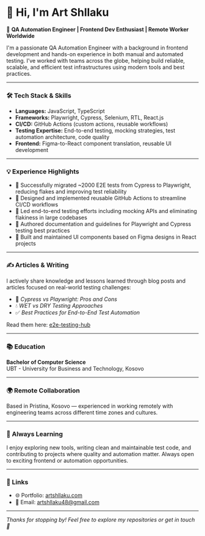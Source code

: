 # 👋 Hi, I'm Art Shllaku

🎯 **QA Automation Engineer | Frontend Dev Enthusiast | Remote Worker Worldwide**

I'm a passionate QA Automation Engineer with a background in frontend development and hands-on experience in both manual and automated testing. I’ve worked with teams across the globe, helping build reliable, scalable, and efficient test infrastructures using modern tools and best practices.

---

### 🛠️ Tech Stack & Skills

- **Languages:** JavaScript, TypeScript
- **Frameworks:** Playwright, Cypress, Selenium, RTL, React.js
- **CI/CD:** GitHub Actions (custom actions, reusable workflows)
- **Testing Expertise:** End-to-end testing, mocking strategies, test automation architecture, code quality
- **Frontend:** Figma-to-React component translation, reusable UI development

---

### 💡 Experience Highlights

- 🚀 Successfully migrated ~2000 E2E tests from Cypress to Playwright, reducing flakes and improving test reliability
- 🧠 Designed and implemented reusable GitHub Actions to streamline CI/CD workflows
- 🧪 Led end-to-end testing efforts including mocking APIs and eliminating flakiness in large codebases
- 📘 Authored documentation and guidelines for Playwright and Cypress testing best practices
- 🧩 Built and maintained UI components based on Figma designs in React projects

---

### ✍️ Articles & Writing

I actively share knowledge and lessons learned through blog posts and articles focused on real-world testing challenges:

- 📖 _Cypress vs Playwright: Pros and Cons_
- 💧 _WET vs DRY Testing Approaches_
- ✅ _Best Practices for End-to-End Test Automation_

Read them here: [e2e-testing-hub](https://artshllk.github.io/e2e-testing-hub/)

---

### 📚 Education

**Bachelor of Computer Science**  
UBT - University for Business and Technology, Kosovo

---

### 🌍 Remote Collaboration

Based in Pristina, Kosovo — experienced in working remotely with engineering teams across different time zones and cultures.

---

### 🔎 Always Learning

I enjoy exploring new tools, writing clean and maintainable test code, and contributing to projects where quality and automation matter. Always open to exciting frontend or automation opportunities.

---

### 🔗 Links

- 🌐 Portfolio: [artshllaku.com](https://www.artshllaku.com/)
- 📧 Email: artshllaku48@gmail.com

---

_Thanks for stopping by! Feel free to explore my repositories or get in touch 🚀_
